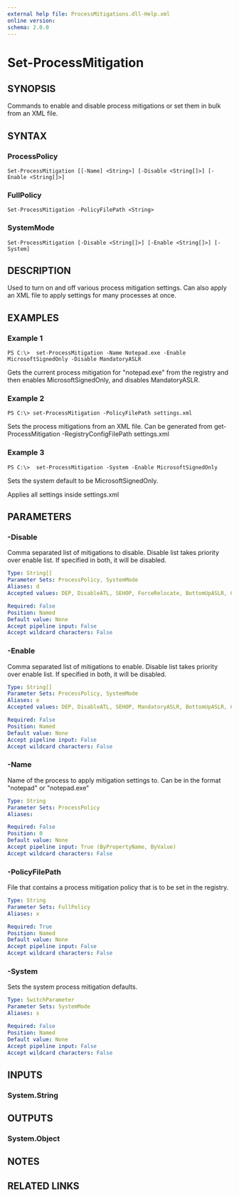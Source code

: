```yaml
---
external help file: ProcessMitigations.dll-Help.xml
online version: 
schema: 2.0.0
---
```


# Set-ProcessMitigation

## SYNOPSIS
Commands to enable and disable process mitigations or set them in bulk from an XML file.

## SYNTAX

### ProcessPolicy
```
Set-ProcessMitigation [[-Name] <String>] [-Disable <String[]>] [-Enable <String[]>]
```

### FullPolicy
```
Set-ProcessMitigation -PolicyFilePath <String>
```

### SystemMode
```
Set-ProcessMitigation [-Disable <String[]>] [-Enable <String[]>] [-System]
```

## DESCRIPTION
Used to turn on and off various process mitigation settings.
Can also apply an XML file to apply settings for many processes at once.

## EXAMPLES

### Example 1
```
PS C:\>  set-ProcessMitigation -Name Notepad.exe -Enable MicrosoftSignedOnly -Disable MandatoryASLR
```

Gets the current process mitigation for "notepad.exe" from the registry and then enables MicrosoftSignedOnly, and disables MandatoryASLR.

### Example 2
```
PS C:\> set-ProcessMitigation -PolicyFilePath settings.xml
```

Sets the process mitigations from an XML file. Can be generated from get-ProcessMitigation -RegistryConfigFilePath settings.xml

### Example 3
```
PS C:\>  set-ProcessMitigation -System -Enable MicrosoftSignedOnly
```

Sets the system default to be MicrosoftSignedOnly.

Applies all settings inside settings.xml

## PARAMETERS

### -Disable
Comma separated list of mitigations to disable.
Disable list takes priority over enable list.
If specified in both, it will be disabled.

```yaml
Type: String[]
Parameter Sets: ProcessPolicy, SystemMode
Aliases: d
Accepted values: DEP, DisableATL, SEHOP, ForceRelocate, BottomUpASLR, CFG, HighEntropyASLR, StrictHandleCheck, AllowThreadOptOut, SystemCallDisable, ExtensionPointDisable, ProhibitDynamicCode, MicrosoftSignedOnly, StoreSignOnly, FontDisable, AuditNonSystemFonts, NoRemoteImages, NoLowLabel, PreferSystem32

Required: False
Position: Named
Default value: None
Accept pipeline input: False
Accept wildcard characters: False
```

### -Enable
Comma separated list of mitigations to enable.
Disable list takes priority over enable list.
If specified in both, it will be disabled.

```yaml
Type: String[]
Parameter Sets: ProcessPolicy, SystemMode
Aliases: e
Accepted values: DEP, DisableATL, SEHOP, MandatoryASLR, BottomUpASLR, CFG, HighEntropyASLR, StrictHandleCheck, AllowThreadOptOut, SystemCallDisable, ExtensionPointDisable, ProhibitDynamicCode, MicrosoftSignedOnly, StoreSignOnly, FontDisable, AuditNonSystemFonts, NoRemoteImages, NoLowLabel, PreferSystem32

Required: False
Position: Named
Default value: None
Accept pipeline input: False
Accept wildcard characters: False
```

### -Name
Name of the process to apply mitigation settings to.
Can be in the format "notepad" or "notepad.exe"

```yaml
Type: String
Parameter Sets: ProcessPolicy
Aliases: 

Required: False
Position: 0
Default value: None
Accept pipeline input: True (ByPropertyName, ByValue)
Accept wildcard characters: False
```

### -PolicyFilePath
File that contains a process mitigation policy that is to be set in the registry.

```yaml
Type: String
Parameter Sets: FullPolicy
Aliases: x

Required: True
Position: Named
Default value: None
Accept pipeline input: False
Accept wildcard characters: False
```

### -System
Sets the system process mitigation defaults.

```yaml
Type: SwitchParameter
Parameter Sets: SystemMode
Aliases: s

Required: False
Position: Named
Default value: None
Accept pipeline input: False
Accept wildcard characters: False
```

## INPUTS

### System.String

## OUTPUTS

### System.Object

## NOTES

## RELATED LINKS

